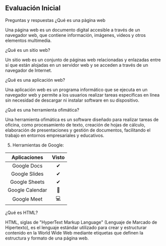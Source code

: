 ## Evaluación Inicial

Preguntas y respuestas
¿Qué es una pàgina web 

Una página web es un documento digital accesible a través de un navegador web, que contiene información, imágenes, videos y otros elementos multimedia.

¿Qué es un sitio web?

Un sitio web es un conjunto de páginas web relacionadas y enlazadas entre sí que están alojadas en un servidor web y se acceden a través de un navegador de Internet. 

¿Qué es una aplicación web?

Una aplicación web es un programa informático que se ejecuta en un navegador web y permite a los usuarios realizar tareas específicas en línea sin necesidad de descargar ni instalar software en su dispositivo.

¿Qué es una herramienta ofimática? 

Una herramienta ofimática es un software diseñado para realizar tareas de oficina, como procesamiento de texto, creación de hojas de cálculo, elaboración de presentaciones y gestión de documentos, facilitando el trabajo en entornos empresariales y educativos.

5.	Herramientas de Google:

|Aplicaciones | Visto |
|:----------:|:----------:|
|Google Docs|✔|
|Google Slides|✔|
|Google Sheets|✔|
|Google Calendar|📅|
|Google Meet|💻|

¿Qué es HTML?

HTML, siglas de "HyperText Markup Language" (Lenguaje de Marcado de Hipertexto), es el lenguaje estándar utilizado para crear y estructurar contenido en la World Wide Web mediante etiquetas que definen la estructura y formato de una página web.    

